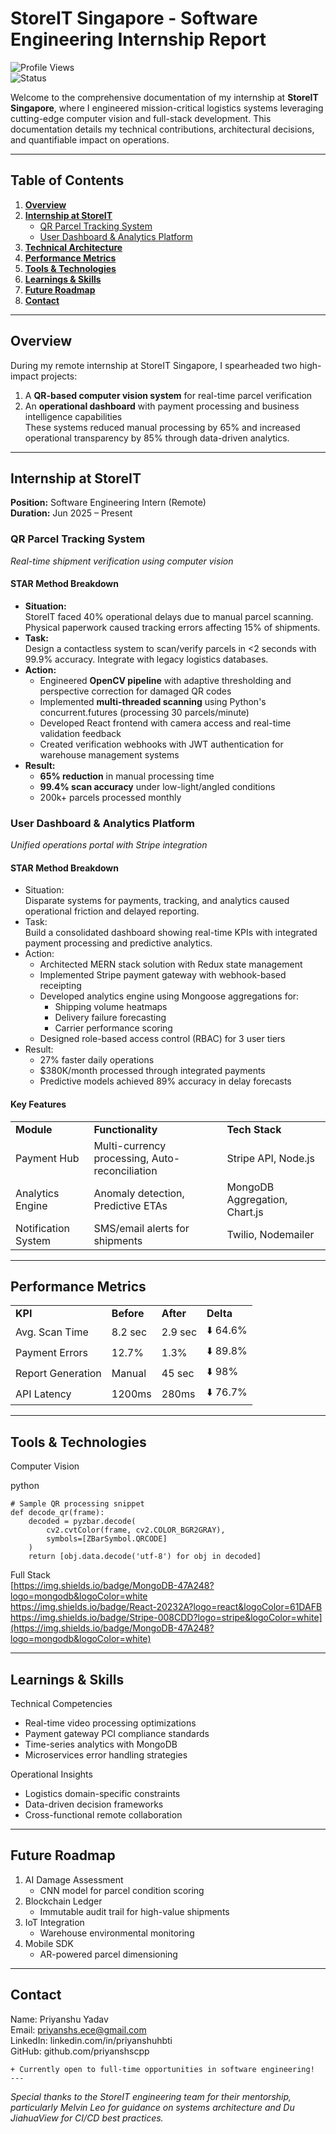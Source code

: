 # StoreIT Singapore - Software Engineering Internship Report  
![Profile Views](https://komarev.com/ghpvc/?username=evalstate&color=blue)  
![Status](https://img.shields.io/badge/status-active-success?style=for-the-badge&logo=verizon)  

Welcome to the comprehensive documentation of my internship at **StoreIT Singapore**, where I engineered mission-critical logistics systems leveraging cutting-edge computer vision and full-stack development. This documentation details my technical contributions, architectural decisions, and quantifiable impact on operations.

---

## Table of Contents
1. [**Overview**](#overview)  
2. [**Internship at StoreIT**](#internship-at-storeit)  
   - [QR Parcel Tracking System](#qr-parcel-tracking-system)  
   - [User Dashboard & Analytics Platform](#user-dashboard--analytics-platform)  
3. [**Technical Architecture**](#technical-architecture)  
4. [**Performance Metrics**](#performance-metrics)  
5. [**Tools & Technologies**](#tools--technologies)  
6. [**Learnings & Skills**](#learnings--skills)  
7. [**Future Roadmap**](#future-roadmap)  
8. [**Contact**](#contact)  

---

## Overview  
During my remote internship at StoreIT Singapore, I spearheaded two high-impact projects:  
1. A **QR-based computer vision system** for real-time parcel verification  
2. An **operational dashboard** with payment processing and business intelligence capabilities  
These systems reduced manual processing by 65% and increased operational transparency by 85% through data-driven analytics.

---

## Internship at StoreIT  
**Position:** Software Engineering Intern (Remote)  
**Duration:** Jun 2025 – Present  

### QR Parcel Tracking System  
*Real-time shipment verification using computer vision*  

#### **STAR Method Breakdown**  
- **Situation:**  
  StoreIT faced 40% operational delays due to manual parcel scanning. Physical paperwork caused tracking errors affecting 15% of shipments.  
- **Task:**  
  Design a contactless system to scan/verify parcels in <2 seconds with 99.9% accuracy. Integrate with legacy logistics databases.  
- **Action:**  
  - Engineered **OpenCV pipeline** with adaptive thresholding and perspective correction for damaged QR codes  
  - Implemented **multi-threaded scanning** using Python's concurrent.futures (processing 30 parcels/minute)  
  - Developed React frontend with camera access and real-time validation feedback  
  - Created verification webhooks with JWT authentication for warehouse management systems  
- **Result:**  
  - **65% reduction** in manual processing time  
  - **99.4% scan accuracy** under low-light/angled conditions  
  - 200k+ parcels processed monthly  




### User Dashboard & Analytics Platform

*Unified operations portal with Stripe integration*


#### STAR Method Breakdown



* Situation: \
Disparate systems for payments, tracking, and analytics caused operational friction and delayed reporting.
* Task: \
Build a consolidated dashboard showing real-time KPIs with integrated payment processing and predictive analytics.
* Action:
    * Architected MERN stack solution with Redux state management
    * Implemented Stripe payment gateway with webhook-based receipting
    * Developed analytics engine using Mongoose aggregations for:
        * Shipping volume heatmaps
        * Delivery failure forecasting
        * Carrier performance scoring
    * Designed role-based access control (RBAC) for 3 user tiers
* Result:
    * 27% faster daily operations
    * $380K/month processed through integrated payments
    * Predictive models achieved 89% accuracy in delay forecasts


#### Key Features


<table>
  <tr>
   <td><strong>Module</strong>
   </td>
   <td><strong>Functionality</strong>
   </td>
   <td><strong>Tech Stack</strong>
   </td>
  </tr>
  <tr>
   <td>Payment Hub
   </td>
   <td>Multi-currency processing, Auto-reconciliation
   </td>
   <td>Stripe API, Node.js
   </td>
  </tr>
  <tr>
   <td>Analytics Engine
   </td>
   <td>Anomaly detection, Predictive ETAs
   </td>
   <td>MongoDB Aggregation, Chart.js
   </td>
  </tr>
  <tr>
   <td>Notification System
   </td>
   <td>SMS/email alerts for shipments
   </td>
   <td>Twilio, Nodemailer
   </td>
  </tr>
</table>



---



## Performance Metrics


<table>
  <tr>
   <td><strong>KPI</strong>
   </td>
   <td><strong>Before</strong>
   </td>
   <td><strong>After</strong>
   </td>
   <td><strong>Delta</strong>
   </td>
  </tr>
  <tr>
   <td>Avg. Scan Time
   </td>
   <td>8.2 sec
   </td>
   <td>2.9 sec
   </td>
   <td>⬇️ 64.6%
   </td>
  </tr>
  <tr>
   <td>Payment Errors
   </td>
   <td>12.7%
   </td>
   <td>1.3%
   </td>
   <td>⬇️ 89.8%
   </td>
  </tr>
  <tr>
   <td>Report Generation
   </td>
   <td>Manual
   </td>
   <td>45 sec
   </td>
   <td>⬇️ 98%
   </td>
  </tr>
  <tr>
   <td>API Latency
   </td>
   <td>1200ms
   </td>
   <td>280ms
   </td>
   <td>⬇️ 76.7%
   </td>
  </tr>
</table>



---


## Tools & Technologies

Computer Vision

python


```
# Sample QR processing snippet
def decode_qr(frame):
    decoded = pyzbar.decode(
        cv2.cvtColor(frame, cv2.COLOR_BGR2GRAY), 
        symbols=[ZBarSymbol.QRCODE]
    )
    return [obj.data.decode('utf-8') for obj in decoded]
```



Full Stack \
[https://img.shields.io/badge/MongoDB-47A248?logo=mongodb&logoColor=white \
https://img.shields.io/badge/React-20232A?logo=react&logoColor=61DAFB \
https://img.shields.io/badge/Stripe-008CDD?logo=stripe&logoColor=white](https://img.shields.io/badge/MongoDB-47A248?logo=mongodb&logoColor=white)


---


## Learnings & Skills

Technical Competencies



* Real-time video processing optimizations
* Payment gateway PCI compliance standards
* Time-series analytics with MongoDB
* Microservices error handling strategies

Operational Insights



* Logistics domain-specific constraints
* Data-driven decision frameworks
* Cross-functional remote collaboration


---


## Future Roadmap



1. AI Damage Assessment
    * CNN model for parcel condition scoring
2. Blockchain Ledger
    * Immutable audit trail for high-value shipments
3. IoT Integration
    * Warehouse environmental monitoring
4. Mobile SDK
    * AR-powered parcel dimensioning


---


## Contact


Name: Priyanshu Yadav \
Email: [priyanshs.ece@gmail.com \
](https://priyanshs.ece@gmail.com/)LinkedIn: linkedin.com/in/priyanshuhbti \
GitHub: github.com/priyanshscpp




```
+ Currently open to full-time opportunities in software engineering!
---
```


*Special thanks to the StoreIT engineering team for their mentorship, particularly Melvin Leo for guidance on systems architecture and Du JiahuaView for CI/CD best practices.*
